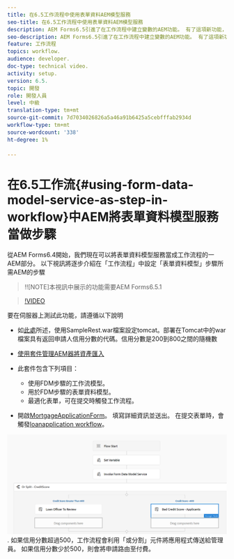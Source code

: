 ```yaml
---
title: 在6.5工作流程中使用表單資料AEM模型服務
seo-title: 在6.5工作流程中使用表單資料AEM模型服務
description: AEM Forms6.5引進了在工作流程中建立變數的AEM功能。 有了這項新功能，在工作流程中使用「叫用表單資料模型服務」AEM變得十分簡單。 以下視訊將引導您瞭解在工作流程中使用「叫用表單資料模型服務」所涉AEM及的步驟。
seo-description: AEM Forms6.5引進了在工作流程中建立變數的AEM功能。 有了這項新功能，在工作流程中使用「叫用表單資料模型服務」AEM變得十分簡單。 以下視訊將引導您瞭解在工作流程中使用「叫用表單資料模型服務」所涉AEM及的步驟。
feature: 工作流程
topics: workflow.
audience: developer.
doc-type: technical video.
activity: setup.
version: 6.5.
topic: 開發
role: 開發人員
level: 中級
translation-type: tm+mt
source-git-commit: 7d7034026826a5a46a91b6425a5cebfffab2934d
workflow-type: tm+mt
source-wordcount: '338'
ht-degree: 1%

---
```



# 在6.5工作流{#using-form-data-model-service-as-step-in-workflow}中AEM將表單資料模型服務當做步驟

從AEM Forms6.4開始，我們現在可以將表單資料模型服務當成工作流程的一AEM部分。 以下視訊將逐步介紹在「工作流程」中設定「表單資料模型」步驟所需AEM的步驟

>!![NOTE]本視訊中展示的功能需要AEM Forms6.5.1


>[!VIDEO](https://video.tv.adobe.com/v/28145?quality=9&learn=on)

要在伺服器上測試此功能，請遵循以下說明

* 如[此處](https://helpx.adobe.com/experience-manager/kt/forms/using/preparing-datasource-for-form-data-model-tutorial-use.html)所述，使用SampleRest.war檔案設定tomcat。部署在Tomcat中的war檔案具有返回申請人信用分數的代碼。信用分數是200到800之間的隨機數

* [ 使用套件管理AEM器將資產匯入](assets/aem65-loanapplication.zip)
* 此套件包含下列項目：

   * 使用FDM步驟的工作流模型。
   * 用於FDM步驟的表單資料模型。
   * 最適化表單，可在提交時觸發工作流程。
* 開啟[MortgageApplicationForm](http://localhost:4502/content/dam/formsanddocuments/loanapplication/jcr:content?wcmmode=disabled)。 填寫詳細資訊並送出。 在提交表單時，會觸發[loanapplication workflow](http://http://localhost:4502/editor.html/conf/global/settings/workflow/models/LoanApplication2.html)。

![ 工作流程 ](assets/invokefdm651.PNG).
如果信用分數超過500，工作流程會利用「或分割」元件將應用程式傳送給管理員。 如果信用分數少於500，則會將申請路由至付費。
